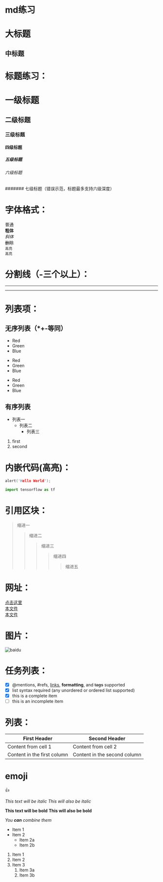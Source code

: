 # md练习

大标题
====

中标题
-------

# 标题练习：
# 一级标题
## 二级标题
### 三级标题
#### 四级标题
##### 五级标题
###### 六级标题
####### 七级标题（错误示范，标题最多支持六级深度）

# 字体格式：
普通  
**粗体**    
*斜体*  
~~删除~~  
``高亮``  
`高亮`  

# 分割线（-三个以上）：  
---
----

# 列表项：
## 无序列表（*+-等同）
* Red
* Green
* Blue
+ Red
+ Green
+ Blue
- Red
- Green
- Blue

## 有序列表  
* 列表一
  * 列表二
    * 列表三
1. first
2. second


# 内嵌代码(高亮)：
```c++
alert('Hello World');
```
```python
import tensorflow as tf
```

# 引用区块：
> 缩进一
>> 缩进二
>>> 缩进三
>>>> 缩进四
>>>>> 缩进五

# 网址：
[点击这里](http://www.baidu.com)  
[本文件](333/新建文本文档.txt)  
[本文件](好书书名.txt)  

# 图片：
![baidu](http://www.baidu.com/img/bdlogo.gif "百度logo")

# 任务列表：
- [x] @mentions, #refs, [links](), **formatting**, and <del>tags</del> supported
- [x] list syntax required (any unordered or ordered list supported)
- [x] this is a complete item
- [ ] this is an incomplete item

# 列表：
First Header | Second Header
------------ | ------------
Content from cell 1 | Content from cell 2
Content in the first column | Content in the second column

# emoji
:+1:

*This text will be italic*
_This will also be italic_

**This text will be bold**
__This will also be bold__

_You **can** combine them_

* Item 1
* Item 2
  * Item 2a
  * Item 2b

1. Item 1
2. Item 2
3. Item 3
   1. Item 3a
   2. Item 3b
